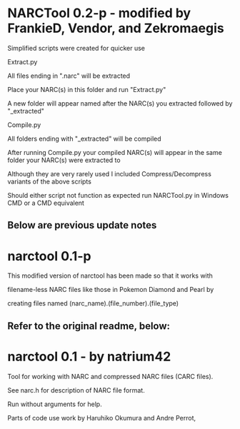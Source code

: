 
# NARCTool 0.2-p - modified by FrankieD, Vendor, and Zekromaegis

Simplified scripts were created for quicker use

Extract.py

All files ending in ".narc" will be extracted

Place your NARC(s) in this folder and run "Extract.py"

A new folder will appear named after the NARC(s) you extracted followed by "_extracted"

Compile.py

All folders ending with "_extracted" will be compiled

After running Compile.py your compiled NARC(s) will appear in the same folder your NARC(s) were extracted to

Although they are very rarely used I included Compress/Decompress variants of the above scripts

Should either script not function as expected run NARCTool.py in Windows CMD or a CMD equivalent

## Below are previous update notes

# narctool 0.1-p

This modified version of narctool has been made so that it works with

filename-less NARC files like those in Pokemon Diamond and Pearl by

creating files named (narc_name).(file_number).(file_type)

## Refer to the original readme, below:

# narctool 0.1 - by natrium42

Tool for working with NARC and compressed NARC files (CARC files).

See narc.h for description of NARC file format.

Run without arguments for help.

Parts of code use work by Haruhiko Okumura and Andre Perrot,
